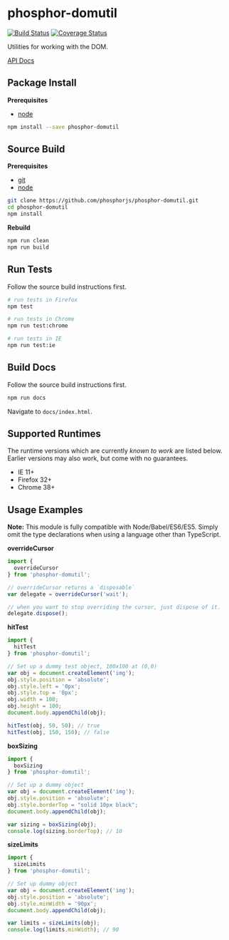 phosphor-domutil
================

[![Build Status](https://travis-ci.org/phosphorjs/phosphor-domutil.svg)](https://travis-ci.org/phosphorjs/phosphor-domutil?branch=master)
[![Coverage Status](https://coveralls.io/repos/phosphorjs/phosphor-domutil/badge.svg?branch=master&service=github)](https://coveralls.io/github/phosphorjs/phosphor-domutil?branch=master)

Utilities for working with the DOM.

[API Docs](http://phosphorjs.github.io/phosphor-domutil/api/)


Package Install
---------------

**Prerequisites**
- [node](http://nodejs.org/)

```bash
npm install --save phosphor-domutil
```


Source Build
------------

**Prerequisites**
- [git](http://git-scm.com/)
- [node](http://nodejs.org/)

```bash
git clone https://github.com/phosphorjs/phosphor-domutil.git
cd phosphor-domutil
npm install
```

**Rebuild**
```bash
npm run clean
npm run build
```


Run Tests
---------

Follow the source build instructions first.

```bash
# run tests in Firefox
npm test

# run tests in Chrome
npm run test:chrome

# run tests in IE
npm run test:ie
```


Build Docs
----------

Follow the source build instructions first.

```bash
npm run docs
```

Navigate to `docs/index.html`.


Supported Runtimes
------------------

The runtime versions which are currently *known to work* are listed below.
Earlier versions may also work, but come with no guarantees.

- IE 11+
- Firefox 32+
- Chrome 38+


Usage Examples
--------------

**Note:** This module is fully compatible with Node/Babel/ES6/ES5. Simply
omit the type declarations when using a language other than TypeScript.

**overrideCursor**

```typescript
import {
  overrideCursor
} from 'phosphor-domutil';

// overrideCursor returns a `disposable`
var delegate = overrideCursor('wait');

// when you want to stop overriding the cursor, just dispose of it.
delegate.dispose();
```

**hitTest**

```typescript
import {
  hitTest
} from 'phosphor-domutil';

// Set up a dummy test object, 100x100 at (0,0)
var obj = document.createElement('img');
obj.style.position = 'absolute';
obj.style.left = '0px';
obj.style.top = '0px';
obj.width = 100;
obj.height = 100;
document.body.appendChild(obj);

hitTest(obj, 50, 50); // true
hitTest(obj, 150, 150); // false
```

**boxSizing**

```typescript
import {
  boxSizing
} from 'phosphor-domutil';

// Set up a dummy object
var obj = document.createElement('img');
obj.style.position = 'absolute';
obj.style.borderTop = "solid 10px black";
document.body.appendChild(obj);

var sizing = boxSizing(obj);
console.log(sizing.borderTop); // 10
```

**sizeLimits**

```typescript
import {
  sizeLimits
} from 'phosphor-domutil';

// Set up dummy object
var obj = document.createElement('img');
obj.style.position = 'absolute';
obj.style.minWidth = '90px';
document.body.appendChild(obj);

var limits = sizeLimits(obj);
console.log(limits.minWidth); // 90
```
